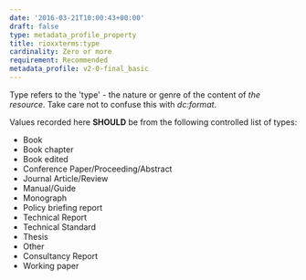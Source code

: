 ```yaml
---
date: '2016-03-21T10:00:43+00:00'
draft: false
type: metadata_profile_property
title: rioxxterms:type
cardinality: Zero or more
requirement: Recommended
metadata_profile: v2-0-final_basic
---
```

Type refers to the 'type' - the nature or genre of the content of *the resource*. Take care not to confuse this with *dc&#58;format*.

Values recorded here **SHOULD** be from the following controlled list of types:

* Book
* Book chapter
* Book edited
* Conference Paper/Proceeding/Abstract
* Journal Article/Review
* Manual/Guide
* Monograph
* Policy briefing report
* Technical Report
* Technical Standard
* Thesis
* Other
* Consultancy Report
* Working paper
